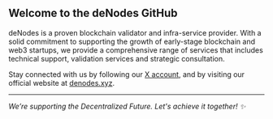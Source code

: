 ## **Welcome to the deNodes GitHub**

deNodes is a proven blockchain validator and infra-service provider. With a solid commitment to supporting the growth of early-stage blockchain and web3 startups, we provide a comprehensive range of services that includes technical support, validation services and strategic consultation. 

Stay connected with us by following our [X account](https://x.com/_denodes), and by visiting our official website at [denodes.xyz](http://denodes.xyz/).

---
_We’re supporting the Decentralized Future. Let's achieve it together! ✨_
